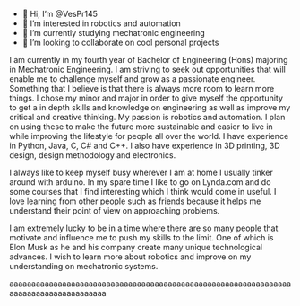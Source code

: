 - 👋 Hi, I’m @VesPr145
- 👀 I’m interested in robotics and automation
- 🌱 I’m currently studying mechatronic engineering
- 💞️ I’m looking to collaborate on cool personal projects

I am currently in my fourth year of Bachelor of Engineering (Hons) majoring in Mechatronic Engineering. I am striving to seek out opportunities that will enable me to challenge myself and grow as a passionate engineer. Something that I believe is that there is always more room to learn more things. I chose my minor and major in order to give myself the opportunity to get a in depth skills and knowledge on engineering as well as improve my critical and creative thinking. My passion is robotics and automation. I plan on using these to make the future more sustainable and easier to live in while improving the lifestyle for people all over the world. I have experience in Python, Java, C, C# and C++. I also have experience in 3D printing, 3D design, design methodology and electronics.

I always like to keep myself busy wherever I am at home I usually tinker around with arduino. In my spare time I like to go on Lynda.com and do some courses that I find interesting which I think would come in useful. I love learning from other people such as friends because it helps me understand their point of view on approaching problems.

I am extremely lucky to be in a time where there are so many people that motivate and influence me to push my skills to the limit. One of which is Elon Musk as he and his company create many unique technological advances. I wish to learn more about robotics and improve on my understanding on mechatronic systems.









aaaaaaaaaaaaaaaaaaaaaaaaaaaaaaaaaaaaaaaaaaaaaaaaaaaaaaaaaaaaaaaaaaaaaaaaaaaaaaaaaaaaaa
